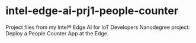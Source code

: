 # intel-edge-ai-prj1-people-counter
Project files from my Intel® Edge AI for IoT Developers Nanodegree project: Deploy a People Counter App at the Edge.
